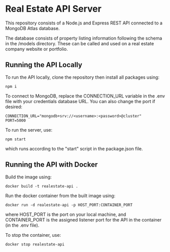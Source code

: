 # Real Estate API Server

This repository consists of a Node.js and Express REST API connected to a MongoDB Atlas database.

The database consists of property listing information following the schema in the /models directory. These can be called and used on a real estate company website or portfolio.

## Running the API Locally

To run the API locally, clone the repository then install all packages using:

```
npm i
```

To connect to MongoDB, replace the CONNECTION_URL variable in the .env file with your credentials database URL. You can also change the port if desired:

```
CONNECTION_URL="mongodb+srv://<username>:<password>@cluster"
PORT=5000
```

To run the server, use:

```
npm start
```

which runs according to the "start" script in the package.json file.

## Running the API with Docker

Build the image using:

```
docker build -t realestate-api .
```

Run the docker container from the built image using:

```
docker run -d realestate-api -p HOST_PORT:CONTAINER_PORT
```

where HOST_PORT is the port on your local machine, and CONTAINER_PORT is the assigned listener port for the API in the container (in the .env file).

To stop the container, use:

```
docker stop realestate-api
```
